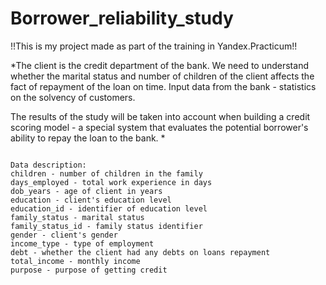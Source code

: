 # Borrower_reliability_study

!!This is my project made as part of the training in Yandex.Practicum!!

*The client is the credit department of the bank. We need to understand whether the marital status and number of children of the client affects the fact of repayment of the loan on time. Input data from the bank - statistics on the solvency of customers.

The results of the study will be taken into account when building a credit scoring model - a special system that evaluates the potential borrower's ability to repay the loan to the bank. *
```

Data description:
children - number of children in the family
days_employed - total work experience in days
dob_years - age of client in years
education - client's education level
education_id - identifier of education level
family_status - marital status
family_status_id - family status identifier
gender - client's gender
income_type - type of employment
debt - whether the client had any debts on loans repayment
total_income - monthly income
purpose - purpose of getting credit

```
